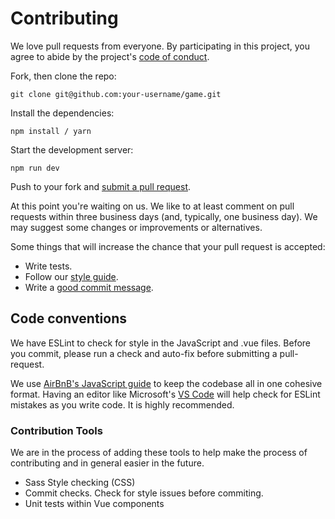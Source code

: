 # Contributing

We love pull requests from everyone. By participating in this project, you agree to abide by the project's [code of conduct].

[code of conduct]: https://github.com/Navarra/game/blob/master/CODE_OF_CONDUCT.md

Fork, then clone the repo:

    git clone git@github.com:your-username/game.git

Install the dependencies:

    npm install / yarn

Start the development server:

    npm run dev

Push to your fork and [submit a pull request][pr].

[pr]: https://github.com/Navarra/game/compare/

At this point you're waiting on us. We like to at least comment on pull requests within three business days (and, typically, one business day). We may suggest some changes or improvements or alternatives.

Some things that will increase the chance that your pull request is accepted:

* Write tests.
* Follow our [style guide][style].
* Write a [good commit message][commit].

[style]: https://github.com/airbnb/javascript
[commit]: http://tbaggery.com/2008/04/19/a-note-about-git-commit-messages.html

## Code conventions

We have ESLint to check for style in the JavaScript and .vue files. Before you commit, please run a check and auto-fix before submitting a pull-request.

We use [AirBnB's JavaScript guide](https://github.com/airbnb/javascript) to keep the codebase all in one cohesive format. Having an editor like Microsoft's [VS Code](https://code.visualstudio.com/) will help check for ESLint mistakes as you write code. It is highly recommended.

### Contribution Tools
We are in the process of adding these tools to help make the process of contributing and in general easier in the future.

- Sass Style checking (CSS)
- Commit checks. Check for style issues before commiting.
- Unit tests within Vue components
